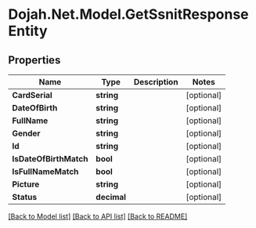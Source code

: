 # Dojah.Net.Model.GetSsnitResponseEntity

## Properties

Name | Type | Description | Notes
------------ | ------------- | ------------- | -------------
**CardSerial** | **string** |  | [optional] 
**DateOfBirth** | **string** |  | [optional] 
**FullName** | **string** |  | [optional] 
**Gender** | **string** |  | [optional] 
**Id** | **string** |  | [optional] 
**IsDateOfBirthMatch** | **bool** |  | [optional] 
**IsFullNameMatch** | **bool** |  | [optional] 
**Picture** | **string** |  | [optional] 
**Status** | **decimal** |  | [optional] 

[[Back to Model list]](../README.md#documentation-for-models) [[Back to API list]](../README.md#documentation-for-api-endpoints) [[Back to README]](../README.md)

